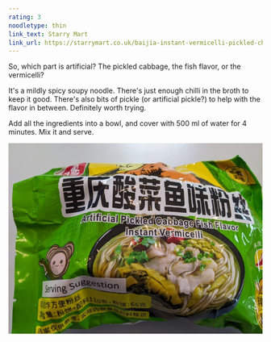 ```yaml
---
rating: 3
noodletype: thin
link_text: Starry Mart
link_url: https://starrymart.co.uk/baijia-instant-vermicelli-pickled-chinese-cabbage-fish-110g.html
---
```


So, which part is artificial? The pickled cabbage, the fish flavor, or the vermicelli? 

It's a mildly spicy soupy noodle.  There's just enough chilli in the broth to keep it good.  There's also bits of pickle (or artificial pickle?) to help with the flavor in between.  Definitely worth trying. 

Add all the ingredients into a bowl, and cover with 500 ml of water for 4 minutes.  Mix it and serve.  


![Baijia Instant Sweet Potato Vermicelli Pickled Cabbage Fish Flavour](images/015.jpg)